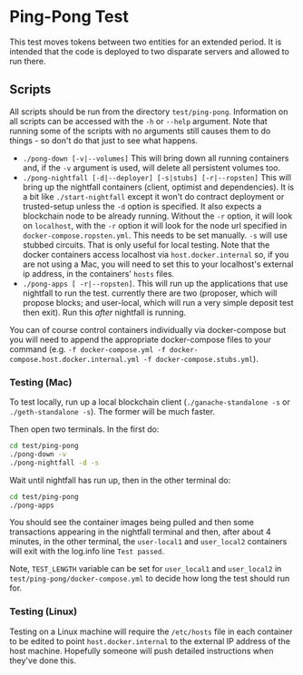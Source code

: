 # Ping-Pong Test

This test moves tokens between two entities for an extended period. It is intended that the code is
deployed to two disparate servers and allowed to run there.

## Scripts

All scripts should be run from the directory `test/ping-pong`. Information on all scripts can be
accessed with the `-h` or `--help` argument. Note that running some of the scripts with no arguments
still causes them to do things - so don't do that just to see what happens.

- `./pong-down [-v|--volumes]` This will bring down all running containers and, if the `-v` argument
  is used, will delete all persistent volumes too.
- `./pong-nightfall [-d|--deployer] [-s|stubs] [-r|--ropsten]` This will bring up the nightfall
  containers (client, optimist and dependencies). It is a bit like `./start-nightfall` except it
  won't do contract deployment or trusted-setup unless the `-d` option is specified. It also expects
  a blockchain node to be already running. Without the `-r` option, it will look on `localhost`,
  with the `-r` option it will look for the node url specified in `docker-compose.ropsten.yml`. This
  needs to be set manually. `-s` will use stubbed circuits. That is only useful for local testing.
  Note that the docker containers access localhost via `host.docker.internal` so, if you are not
  using a Mac, you will need to set this to your localhost's external ip address, in the containers'
  `hosts` files.
- `./pong-apps [ -r|--ropsten]`. This will run up the applications that use nightfall to run the
  test. currently there are two (proposer, which will propose blocks; and user-local, which will run
  a very simple deposit test then exit). Run this _after_ nightfall is running.

You can of course control containers individually via docker-compose but you will need to append the
appropriate docker-compose files to your command (e.g.
`-f docker-compose.yml -f docker-compose.host.docker.internal.yml -f docker-compose.stubs.yml`).

### Testing (Mac)

To test locally, run up a local blockchain client (`./ganache-standalone -s` or
`./geth-standalone -s`). The former will be much faster.

Then open two terminals. In the first do:

```sh
cd test/ping-pong
./pong-down -v
./pong-nightfall -d -s
```

Wait until nightfall has run up, then in the other terminal do:

```sh
cd test/ping-pong
./pong-apps
```

You should see the container images being pulled and then some transactions appearing in the
nightfall terminal and then, after about 4 minutes, in the other terminal, the `user-local1` and
`user_local2` containers will exit with the log.info line `Test passed`.

Note, `TEST_LENGTH` variable can be set for `user_local1` and `user_local2` in
`test/ping-pong/docker-compose.yml` to decide how long the test should run for.

### Testing (Linux)

Testing on a Linux machine will require the `/etc/hosts` file in each container to be edited to
point `host.docker.internal` to the external IP address of the host machine. Hopefully someone will
push detailed instructions when they've done this.
